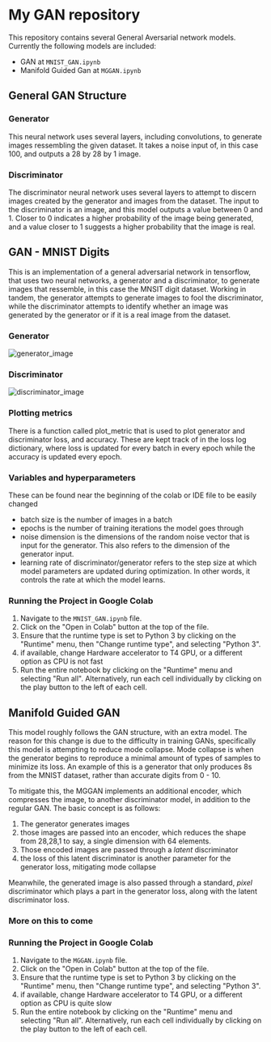 # My GAN repository

This repository contains several General Aversarial network models. 
Currently the following models are included:
* GAN at ```MNIST_GAN.ipynb```
* Manifold Guided Gan at ```MGGAN.ipynb```

## General GAN Structure
### Generator
This neural network uses several layers, including convolutions, to generate images ressembling the given dataset. It takes a noise input of, in this case 100, and outputs a 28 by 28 by 1 image.


### Discriminator
The discriminator neural network uses several layers to attempt to discern images created by the generator and images from the dataset. The input to the discriminator is an image, and this model outputs a value between 0 and 1. Closer to 0 indicates a higher probability of the image being generated, and a value closer to 1 suggests a higher probability that the image is real.

## GAN - MNIST Digits
This is an implementation of a general adversarial network in tensorflow, that uses two neural networks, a generator and a discriminator, to generate images that ressemble, in this case the MNSIT digit dataset. Working in tandem, the generator attempts to generate images to fool the discriminator, while the discriminator attempts to identify whether an image was generated by the generator or if it is a real image from the dataset.

### Generator
![generator_image](https://github.com/lucash-h/MNIST_GAN/assets/93152056/acf40336-4210-412e-a8da-03a3b654a98a)


### Discriminator
![discriminator_image](https://github.com/lucash-h/MNIST_GAN/assets/93152056/6a4882ce-85e3-422a-aea0-1259a5acb8b7)


### Plotting metrics
There is a function called plot_metric that is used to plot generator and discriminator loss, and accuracy.
These are kept track of in the loss log dictionary, where loss is updated for every batch in every epoch
while the accuracy is updated every epoch. 

### Variables and hyperparameters
These can be found near the beginning of the colab or IDE file to be easily changed
* batch size is the number of images in a batch
* epochs is the number of training iterations the model goes through
* noise dimension is the dimensions of the random noise vector that is input for the generator. This also refers to the dimension of the generator input.
* learning rate of discriminator/generator refers to the step size at which model parameters are updated during optimization. In other words, it controls the rate at which the model learns.

### Running the Project in Google Colab
1. Navigate to the `MNIST_GAN.ipynb` file.
2. Click on the "Open in Colab" button at the top of the file.
3. Ensure that the runtime type is set to Python 3 by clicking on the "Runtime" menu, then "Change runtime type", and selecting "Python 3".
4. if available, change Hardware accelerator to T4 GPU, or a different option as CPU is not fast
5. Run the entire notebook by clicking on the "Runtime" menu and selecting "Run all". Alternatively, run each cell individually by clicking on the play button to the left of each cell.


## Manifold Guided GAN
This model roughly follows the GAN structure, with an extra model. The reason for this change is due to the difficulty in training GANs, specifically this model is attempting to reduce mode collapse. Mode collapse is when the generator begins to reproduce a minimal amount of types of samples to minimize its loss. An example of this is a generator that only produces 8s from the MNIST dataset, rather than accurate digits from 0 - 10. 

To mitigate this, the MGGAN implements an additional encoder, which compresses the image, to another discriminator model, in addition to the regular GAN. The basic concept is as follows:
1. The generator generates images
2. those images are passed into an encoder, which reduces the shape from 28,28,1 to say, a single dimension with 64 elements. 
3. Those encoded images are passed through a *latent* discriminator
4. the loss of this latent discriminator is another parameter for the generator loss, mitigating mode collapse

Meanwhile, the generated image is also passed through a standard, *pixel* discriminator which plays a part in the generator loss, along with the latent discriminator loss.


### More on this to come 

### Running the Project in Google Colab
1. Navigate to the `MGGAN.ipynb` file.
2. Click on the "Open in Colab" button at the top of the file.
3. Ensure that the runtime type is set to Python 3 by clicking on the "Runtime" menu, then "Change runtime type", and selecting "Python 3".
4. if available, change Hardware accelerator to T4 GPU, or a different option as CPU is quite slow
5. Run the entire notebook by clicking on the "Runtime" menu and selecting "Run all". Alternatively, run each cell individually by clicking on the play button to the left of each cell.